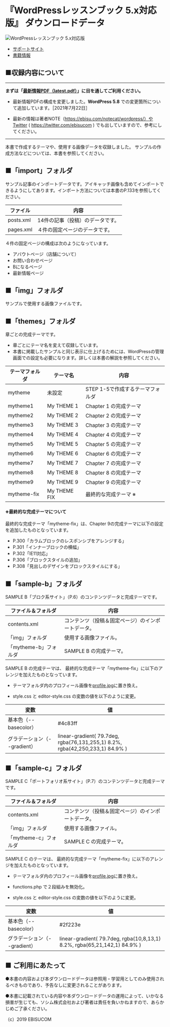 # 『WordPressレッスンブック 5.x対応版』 ダウンロードデータ

![WordPressレッスンブック 5.x対応版](https://repository-images.githubusercontent.com/212756777/6d57d000-021d-11ea-89a6-ffab78937966)

* [サポートサイト](https://www.socym.co.jp/book/1240/) 
* [書籍情報](https://ebisu.com/wplesson/)



## ■収録内容について

---

**まずは「[最新情報PDF（latest.pdf）](https://github.com/ebisucom/wplesson/blob/master/latest.pdf)」に目を通してご利用ください。**

- 最新情報PDFの構成を変更しました。**WordPress 5.8** での変更箇所について追加しています。［2021年7月22日］

- 最新の情報は著者NOTE（https://ebisu.com/notecat/wordpress/）やTwitter ( https://twitter.com/ebisucom ) でも出していますので、参考にしてください。

---

本書で作成するテーマや、使用する画像データを収録しました。
サンプルの作成方法などについては、本書を参照してください。



## ■「import」フォルダ

サンプル記事のインポートデータです。アイキャッチ画像も含めてインポートできるようにしてあります。インポート方法については本書のP.133を参照してください。


ファイル  | 内容 
--------- | -----
posts.xml | 14件の記事（投稿）のデータです。
pages.xml | ４件の固定ページのデータです。


４件の固定ページの構成は次のようになっています。

* アバウトページ（店舗について）
* お問い合わせページ
* Bになるページ
* 最新情報ページ




## ■「img」フォルダ

サンプルで使用する画像ファイルです。



## ■「themes」フォルダ

章ごとの完成テーマです。

- 章ごとにテーマ名を変えて収録しています。
- 本書に掲載したサンプルと同じ表示に仕上げるためには、WordPressの管理画面での設定も必要になります。詳しくは本書の解説を参照してください。

テーマフォルダ | テーマ名     | 内容
-------------- | ------------ | ----
mytheme        | 未設定       | STEP 1-5で作成するテーマフォルダ
mytheme1       | My THEME 1   | Chapter 1 の完成テーマ
mytheme2       | My THEME 2   | Chapter 2 の完成テーマ
mytheme3       | My THEME 3   | Chapter 3 の完成テーマ
mytheme4       | My THEME 4   | Chapter 4 の完成テーマ
mytheme5       | My THEME 5   | Chapter 5 の完成テーマ
mytheme6       | My THEME 6   | Chapter 6 の完成テーマ
mytheme7       | My THEME 7   | Chapter 7 の完成テーマ
mytheme8       | My THEME 8   | Chapter 8 の完成テーマ
mytheme9       | My THEME 9   | Chapter 9 の完成テーマ
mytheme-fix    | My THEME FIX | 最終的な完成テーマ ※


#### ※最終的な完成テーマについて

最終的な完成テーマ「mytheme-fix」は、Chapter 9の完成テーマに以下の設定を追加したものとなっています。

* P.300「カラムブロックのレスポンシブをアレンジする」
* P.301「インナーブロックの横幅」
* P.302「IE11対応」
* P.306「ブロックスタイルの追加」
* P.308「見出しのデザインをブロックスタイルにする」




## ■「sample-b」フォルダ

SAMPLE B「ブロク系サイト」（P.6）のコンテンツデータと完成テーマです。


ファイル＆フォルダ    | 内容 
--------------------- | -----
contents.xml          | コンテンツ（投稿＆固定ページ）のインポートデータ。
「img」フォルダ       | 使用する画像ファイル。
「mytheme-b」フォルダ | SAMPLE B の完成テーマ。


SAMPLE B の完成テーマは、
最終的な完成テーマ「mytheme-fix」に以下のアレンジを加えたものとなっています。

* テーマフォルダ内のプロフィール画像を[profile.jpg](https://raw.githubusercontent.com/ebisucom/wplesson/master/sample-b/img/profile.jpg)に置き換え。

* style.css と editor-style.css の変数の値を以下のように変更。


変数                         | 値
---------------------------- | ------------
基本色（--basecolor）        | #4c83ff
グラデーション（--gradient） | linear-gradient( 79.7deg,  rgba(76,131,255,1) 8.2%, rgba(42,250,233,1) 84.9% )




## ■「sample-c」フォルダ

SAMPLE C「ポートフォリオ系サイト」（P.7）のコンテンツデータと完成テーマです。


ファイル＆フォルダ    | 内容 
--------------------- | -----
contents.xml          | コンテンツ（投稿＆固定ページ）のインポートデータ。
「img」フォルダ       | 使用する画像ファイル。
「mytheme-c」フォルダ | SAMPLE C の完成テーマ。


SAMPLE C のテーマは、
最終的な完成テーマ「mytheme-fix」に以下のアレンジを加えたものとなっています。

* テーマフォルダ内のプロフィール画像を[profile.jpg](https://raw.githubusercontent.com/ebisucom/wplesson/master/sample-c/img/profile.jpg)に置き換え。

* functions.php で２段組みを無効化。

* style.css と editor-style.css の変数の値を以下のように変更。


変数                         | 値
---------------------------- | ------------
基本色（--basecolor）        | #2f223e
グラデーション（--gradient） | linear-gradient( 79.7deg,  rgba(10,8,13,1) 8.2%, rgba(65,21,142,1) 84.9% )




## ■ ご利用にあたって

●本書の内容および本ダウンロードデータは参照用・学習用としてのみ使用されるべきものであり、予告なしに変更されることがあります。

●本書に記載されている内容や本ダウンロードデータの運用によって、いかなる損害が生じても、ソシム株式会社および著者は責任を負いかねますので、あらかじめご了承ください。

（c）2019 EBISUCOM
